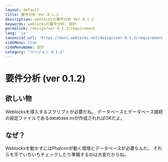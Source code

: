 ```yaml
---
layout: default
title: 要件分析 Ver.0.1.2
description: weblocksの要件分析 Ver.0.1.2
keywords: weblocksの要件分析, 設計
permalink: /design/ver-0.1.2/requirement
lang: 'ja'
canonical_url: 'https://docs.weblocks.net/design/ver-0.1.2/requirement'
sideMenu: true
sideMenuName: 設計
category: "バージョン 0.1.2"
---
```

<div class="container-fluid">
  <div class="row">
    <div class="col">
      <h1>要件分析 (ver 0.1.2)</h1>
    </div>
  </div>
  <div class="row">
    <div class="col-12">
      <h2>欲しい物</h2>
      <p>
        Weblocksを導入するスクリプトが必要だね。
        データベースとデータベース接続の設定ファイルであるdatabase.iniが作成されればOKだよ。
      </p>
      <h2>なぜ？</h2>
      <p>
        Weblocksを動かすにはPhalconが動く環境とデータベースが必要なんだ。
        それらを手でいちいちチェックしたり準備するのは大変だからね。
      </p>
    </div>
  </div>
</div>
